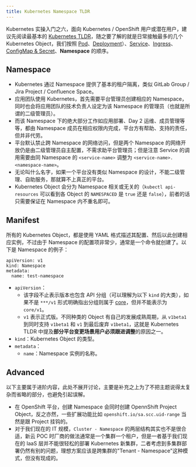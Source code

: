 ```yaml
---
title: Kubernetes Namespace TLDR
---
```


Kubernetes 实操入门之六，面向 Kubernetes / OpenShift 用户或潜在用户，建议先阅读最基本的 [Kubernetes TLDR](k8s-tldr.md)，随之要了解的就是日常接触最多的几个 Kubernetes Object，我们按照 [Pod](k8s-pod-tldr.md)、[Deployment](k8s-deployment-tldr.md)）、[Service](k8s-service-tldr.md)、[Ingress](k8s-ingress-tldr.md)、[ConfigMap & Secret](k8s-configmap-tldr.md)、**Namespace** 的顺序。

## Namespace

- Kubernetes 通过 Namespace 提供了基本的租户隔离，类似 GitLab Group / Jira Project / Confluence Space。
- 应用团队使用 Kubernetes，首先需要平台管理员创建相应的 Namespace，同时也会将应用团队的技术负责人设定为该 Namespace 的管理员（也就是所谓的二级管理员）。
- 而该 Namespace 下的绝大部分工作如应用部署、Day 2 运维、成员管理等等，都由 Namespace 成员在相应权限内完成，平台方有帮助、支持的责任，但并非代劳。
- 平台默认禁止跨 Namespace 的网络访问，但是两个 Namespace 的网络开放仍是由二级管理员自主配置，不需求助平台管理员；但是注意 Service 的调用需要由同 Namespace 的 `<service-name>` 调整为 `<service-name>.<namespace-name>`。
- 无论叫什么名字，如果一个平台没有类似 Namespace 的设计，不能二级管理、自助服务，那就算不上真正的平台。
- Kubernetes Object 会分为 Namespace 相关或无关的（`kubectl api-resources` 可以看到各 Object 的 `NAMESPACED` 是 `true` 还是 `false`），前者的话只需要保证在 Namespace 内不重名即可。

## Manifest

所有的 Kubernetes Object，都是使用 YAML 格式描述其配置、然后以此创建相应实例，不过由于 Namespace 的配置项非常少，通常是一个命令就创建了。以下是 Namespace 的例子：

```
apiVersion: v1
kind: Namespace
metadata:
  name: test-namespace
```

- `apiVersion`：
  - 该字段不止表示版本也包含 API 分组（可以理解为以下 `kind` 的大类），如果不是 `***/v1` 形式明确指出分组则属于 [core](https://kubernetes.io/docs/reference/kubernetes-api/service-resources/service-v1/)，但并不能表示为 `core/v1`。
  - `v1` 表示正式版。不同种类的 Object 有自己的发展成熟周期，从 `v1beta1` 到同时支持 `v1beta1` 和 `v1` 到最后废弃 `v1beta1`，这就是 Kubernetes TLDR 中提及**部分平台变更场景用户必须跟进调整**的原因之一。
- `kind`：Kubernetes Object 的类型。
- `metadata`：
  - `name`：Namespace 实例的名称。

## Advanced

以下主要属于进阶内容，此处不展开讨论，主要是补充之上为了不把主题说得太复杂而省略的部分，也避免引起误解。

- 在 OpenShift 平台，创建 Namespace 会同时创建 OpennShift Project Object，反之亦然，一些扩展功能比如 `openshift.io/sa.scc.uid-range` 当然是跟 Project 挂钩的。
- 对于我们现在的 IT 规模，`Cluster - Namespace` 的两层结构其实也不是很合适，新云 POC 时厂商的做法通常是一个集群一个租户，但是一者基于我们现在的 IaaS 层并不能很轻松的部署 Kubernetes 新集群，二者考虑到多集群部署仍然有别的问题，理想方案应该是跨集群的"Tenant - Namespace"这种模式，但没有现成的。
